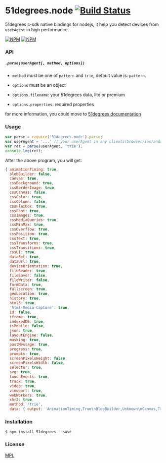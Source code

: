 
51degrees.node [![Build Status](https://travis-ci.org/yorkie/51degrees.node.svg?branch=master)](https://travis-ci.org/yorkie/51degrees.node)
==============

51degrees c-sdk native bindings for nodejs, it help you detect devices from `userAgent` in high performance.

[![NPM](https://nodei.co/npm/51degrees.png?stars&downloads)](https://nodei.co/npm/51degrees/)
[![NPM](https://nodei.co/npm-dl/51degrees.png)](https://nodei.co/npm/51degrees/)

### API

##### `.parse(userAgent[, method, options])`

* `method` must be one of `pattern` and `trie`, default value is: `pattern`.

* `options` must be an object

* `options.filename`: your 51degrees data, lite or premium

* `options.properties`: required properties

for more information, you could move to [51degrees documentation](https://51degrees.com/Support/Documentation)

### Usage

```js
var parse = require('51degrees.node').parse;
var userAgent = '...' // your userAgent in any clients(browser/ios/android)
var ret = parse(userAgent, 'trie');
console.log(ret);
```

After the above program, you will get:

```js
{ animationTiming: true,
  blobBuilder: false,
  canvas: true,
  cssBackground: true,
  cssBorderImage: true,
  cssCanvas: false,
  cssColor: true,
  cssColumn: false,
  cssFlexbox: true,
  cssFont: true,
  cssImages: true,
  cssMediaQueries: true,
  cssMinMax: true,
  cssOverflow: true,
  cssPosition: true,
  cssText: true,
  cssTransforms: true,
  cssTransitions: true,
  cssUI: true,
  dataSet: true,
  dataUrl: true,
  deviceOrientation: true,
  fileReader: true,
  fileSaver: false,
  fileWriter: false,
  formData: true,
  fullscreen: true,
  geoLocation: true,
  history: true,
  html5: true,
  'html-Media-Capture': true,
  id: false,
  iframe: true,
  indexedDB: true,
  isMobile: false,
  json: true,
  layoutEngine: false,
  masking: true,
  postMessage: true,
  progress: true,
  prompts: true,
  screenPixelsHeight: false,
  screenPixelsWidth: false,
  selector: true,
  svg: true,
  touchEvents: true,
  track: true,
  video: true,
  viewport: true,
  webWorkers: true,
  xhr2: true,
  method: 'trie',
  data: { output: 'AnimationTiming,True\nBlobBuilder,Unknown\nCanvas,True\nCssBackground,True\nCssBorderImage,True\nCssCanvas,Unknown\nCssColor,True\nCssColumn,Unknown\nCssFlexbox,True\nCssFont,True\nCssImages,True\nCssMediaQueries,True\nCssMinMax,True\nCssOverflow,True\nCssPosition,True\nCssText,True\nCssTransforms,True\nCssTransitions,True\nCssUI,True\nDataSet,True\nDataUrl,True\nDeviceOrientation,True\nFileReader,True\nFileSaver,Unknown\nFileWriter,Unknown\nFormData,True\nFullscreen,True\nGeoLocation,True\nHistory,True\nHtml5,True\nHtml-Media-Capture,True\nId,17595-21721-21635-18092\nIframe,True\nIndexedDB,True\nIsMobile,False\nJson,True\nLayoutEngine,Webkit\nMasking,True\nPostMessage,True\nProgress,True\nPrompts,True\nScreenPixelsHeight,Unknown\nScreenPixelsWidth,Unknown\nSelector,True\nSvg,True\nTouchEvents,True\nTrack,True\nVideo,True\nViewport,True\nWebWorkers,True\nXhr2,True\n' } }
```

### Installation

```
$ npm install 51degrees --save
```

### License

[MPL](License.txt)

